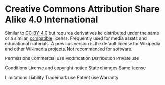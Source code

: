 Creative Commons Attribution Share Alike 4.0 International
==========================================================

Similar to <a
href='/licenses/cc-
by-4.0/'>CC-BY-4.0</a> but
requires derivatives be
distributed under the same or
a similar, <a href="https://cr
eativecommons.org/compatibleli
censes/">compatible</a>
license. Frequently used for
media assets and educational
materials. A previous version
is the default license for
Wikipedia and other Wikimedia
projects. Not recommended for
software.

Permissions
Commercial use
Modification
Distribution
Private use

Conditions
License and copyright notice
State changes
Same license

Limitations
Liability
Trademark use
Patent use
Warranty
